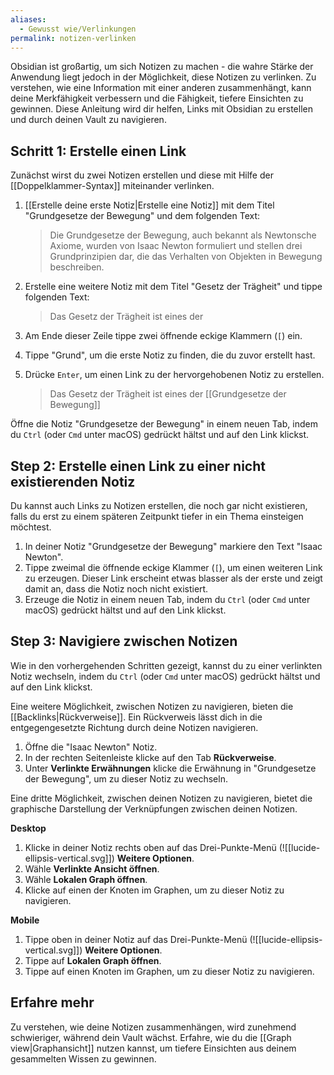 ```yaml
---
aliases:
  - Gewusst wie/Verlinkungen
permalink: notizen-verlinken
---
```


Obsidian ist großartig, um sich Notizen zu machen - die wahre Stärke der Anwendung liegt jedoch in der Möglichkeit, diese Notizen zu verlinken. Zu verstehen, wie eine Information mit einer anderen zusammenhängt, kann deine Merkfähigkeit verbessern und die Fähigkeit, tiefere Einsichten zu gewinnen. Diese Anleitung wird dir helfen, Links mit Obsidian zu erstellen und durch deinen Vault zu navigieren.

## Schritt 1: Erstelle einen Link

Zunächst wirst du zwei Notizen erstellen und diese mit Hilfe der \[\[Doppelklammer-Syntax\]\] miteinander verlinken.

1. [[Erstelle deine erste Notiz|Erstelle eine Notiz]] mit dem Titel "Grundgesetze der Bewegung" und dem folgenden Text:

   > Die Grundgesetze der Bewegung, auch bekannt als Newtonsche Axiome, wurden von Isaac Newton formuliert und stellen drei Grundprinzipien dar, die das Verhalten von Objekten in Bewegung beschreiben.

2. Erstelle eine weitere Notiz mit dem Titel "Gesetz der Trägheit" und tippe folgenden Text:

   > Das Gesetz der Trägheit ist eines der 

3. Am Ende dieser Zeile tippe zwei öffnende eckige Klammern (`[`) ein.
4. Tippe "Grund", um die erste Notiz zu finden, die du zuvor erstellt hast.
5. Drücke `Enter`, um einen Link zu der hervorgehobenen Notiz zu erstellen.

   > Das Gesetz der Trägheit ist eines der  \[\[Grundgesetze der Bewegung\]\]

Öffne die Notiz "Grundgesetze der Bewegung" in einem neuen Tab, indem du `Ctrl` (oder `Cmd` unter macOS) gedrückt hältst und auf den Link klickst.

## Step 2: Erstelle einen Link zu einer nicht existierenden Notiz

Du kannst auch Links zu Notizen erstellen, die noch gar nicht existieren, falls du erst zu einem späteren Zeitpunkt tiefer in ein Thema einsteigen möchtest.

1. In deiner Notiz "Grundgesetze der Bewegung" markiere den Text "Isaac Newton".
2. Tippe zweimal die öffnende eckige Klammer (`[`), um einen weiteren Link zu erzeugen. Dieser Link erscheint etwas blasser als der erste und zeigt damit an, dass die Notiz noch nicht existiert.
3. Erzeuge die Notiz in einem neuen Tab, indem du `Ctrl` (oder `Cmd` unter macOS) gedrückt hältst und auf den Link klickst.

## Step 3: Navigiere zwischen Notizen

Wie in den vorhergehenden Schritten gezeigt, kannst du zu einer verlinkten Notiz wechseln, indem du `Ctrl` (oder `Cmd` unter macOS) gedrückt hältst und auf den Link klickst.

Eine weitere Möglichkeit, zwischen Notizen zu navigieren, bieten die [[Backlinks|Rückverweise]]. Ein Rückverweis lässt dich in die entgegengesetzte Richtung durch deine Notizen navigieren.

1. Öffne die "Isaac Newton" Notiz.
2. In der rechten Seitenleiste klicke auf den Tab **Rückverweise**.
3. Unter **Verlinkte Erwähnungen** klicke die Erwähnung in "Grundgesetze der Bewegung", um zu dieser Notiz zu wechseln.

Eine dritte Möglichkeit, zwischen deinen Notizen zu navigieren, bietet die graphische Darstellung der Verknüpfungen zwischen deinen Notizen.

**Desktop**
1. Klicke in deiner Notiz rechts oben auf das Drei-Punkte-Menü (![[lucide-ellipsis-vertical.svg]]) **Weitere Optionen**.
2. Wähle **Verlinkte Ansicht öffnen**.
3. Wähle **Lokalen Graph öffnen**.
4. Klicke auf einen der Knoten im Graphen, um zu dieser Notiz zu navigieren.

**Mobile**
1. Tippe oben in deiner Notiz auf das Drei-Punkte-Menü (![[lucide-ellipsis-vertical.svg]]) **Weitere Optionen**.
2. Tippe auf **Lokalen Graph öffnen**.
3. Tippe auf einen Knoten im Graphen, um zu dieser Notiz zu navigieren.

## Erfahre mehr

Zu verstehen, wie deine Notizen zusammenhängen, wird zunehmend schwieriger, während dein Vault wächst. Erfahre, wie du die [[Graph view|Graphansicht]] nutzen kannst, um tiefere Einsichten aus deinem gesammelten Wissen zu gewinnen.
